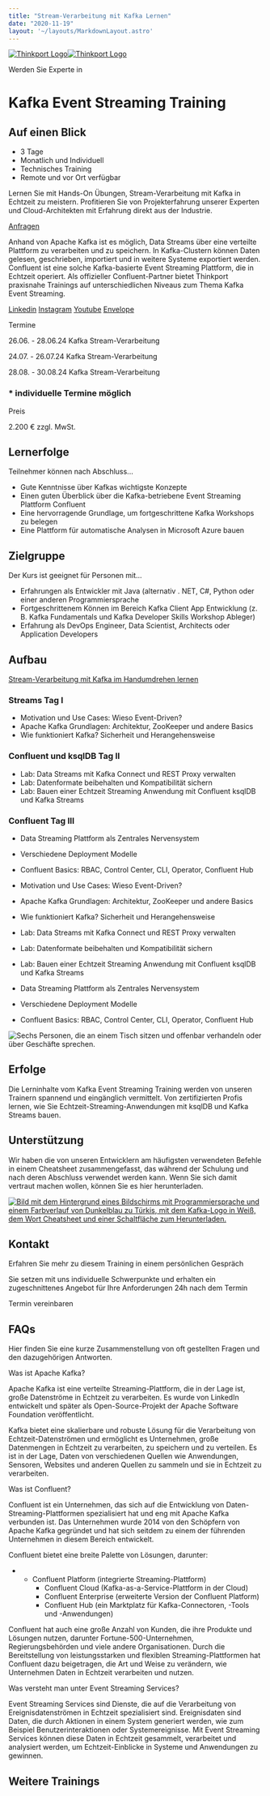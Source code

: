 ```yaml
---
title: "Stream-Verarbeitung mit Kafka Lernen"
date: "2020-11-19"
layout: '~/layouts/MarkdownLayout.astro'
---
```


 [![Thinkport Logo](images/Logo_horizontral_new-q79kisryfbimg521qvcamhuu9zgajwl52ie1tm6q0s.png "Logo Bright Colours")](https://thinkport.digital)[![Thinkport Logo](images/Logo_horizontral_new-q79kisryfbimg521qvcamhuu9zgajwl52ie1tm6q0s.png "Logo Bright Colours")](https://thinkport.digital)

Werden Sie Experte in

# Kafka Event Streaming Training

## Auf einen Blick

* 3 Tage
* Monatlich und Individuell
* Technisches Training
* Remote und vor Ort verfügbar

Lernen Sie mit Hands-On Übungen, Stream-Verarbeitung mit Kafka in Echtzeit zu meistern. Profitieren Sie von Projekterfahrung unserer Experten und Cloud-Architekten mit Erfahrung direkt aus der Industrie.

[Anfragen](#sec1)

Anhand von Apache Kafka ist es möglich, Data Streams über eine verteilte Plattform zu verarbeiten und zu speichern. In Kafka-Clustern können Daten gelesen, geschrieben, importiert und in weitere Systeme exportiert werden. Confluent ist eine solche Kafka-basierte Event Streaming Plattform, die in Echtzeit operiert. Als offizieller Confluent-Partner bietet Thinkport praxisnahe Trainings auf unterschiedlichen Niveaus zum Thema Kafka Event Streaming.

[](#linksection)[Linkedin](https://www.linkedin.com/company/11759873) [Instagram](https://www.instagram.com/thinkport/) [Youtube](https://www.youtube.com/channel/UCnke3WYRT6bxuMK2t4jw2qQ) [Envelope](mailto:tdrechsel@thinkport.digital)

Termine

26.06. - 28.06.24 Kafka Stream-Verarbeitung  

24.07. - 26.07.24 Kafka Stream-Verarbeitung  

28.08. - 30.08.24 Kafka Stream-Verarbeitung  

### \* individuelle Termine möglich

Preis

2.200 € zzgl. MwSt.

## Lernerfolge

Teilnehmer können nach Abschluss...

* Gute Kenntnisse über Kafkas wichtigste Konzepte
* Einen guten Überblick über die Kafka-betriebene Event Streaming Plattform Confluent
* Eine hervorragende Grundlage, um fortgeschrittene Kafka Workshops zu belegen
* Eine Plattform für automatische Analysen in Microsoft Azure bauen

## Zielgruppe

Der Kurs ist geeignet für Personen mit...

* Erfahrungen als Entwickler mit Java (alternativ . NET, C#, Python oder einer anderen Programmiersprache
* Fortgeschrittenem Können im Bereich Kafka Client App Entwicklung (z. B. Kafka Fundamentals und Kafka Developer Skills Workshop Ableger)
* Erfahrung als DevOps Engineer, Data Scientist, Architects oder Application Developers

## Aufbau

[Stream-Verarbeitung mit Kafka im Handumdrehen lernen](https://www.hashicorp.com/)

### Streams Tag I

* Motivation und Use Cases: Wieso Event-Driven?
* Apache Kafka Grundlagen: Architektur, ZooKeeper und andere Basics
* Wie funktioniert Kafka? Sicherheit und Herangehensweise​

### Confluent und ksqlDB Tag II

* Lab: Data Streams mit Kafka Connect und REST Proxy verwalten
* Lab: Datenformate beibehalten und Kompatibilität sichern​
* Lab: Bauen einer Echtzeit Streaming Anwendung mit Confluent ksqlDB und Kafka Streams

### Confluent Tag III

* Data Streaming Plattform als Zentrales Nervensystem​
* Verschiedene Deployment Modelle
* Confluent Basics: RBAC, Control Center, CLI, Operator, Confluent Hub

* Motivation und Use Cases: Wieso Event-Driven?
* Apache Kafka Grundlagen: Architektur, ZooKeeper und andere Basics
* Wie funktioniert Kafka? Sicherheit und Herangehensweise​

* Lab: Data Streams mit Kafka Connect und REST Proxy verwalten
* Lab: Datenformate beibehalten und Kompatibilität sichern​
* Lab: Bauen einer Echtzeit Streaming Anwendung mit Confluent ksqlDB und Kafka Streams

* Data Streaming Plattform als Zentrales Nervensystem​
* Verschiedene Deployment Modelle
* Confluent Basics: RBAC, Control Center, CLI, Operator, Confluent Hub

![Sechs Personen, die an einem Tisch sitzen und offenbar verhandeln oder über Geschäfte sprechen.](images/DSC01530-1024x683.jpg)

## Erfolge

Die Lerninhalte vom Kafka Event Streaming Training werden von unseren Trainern spannend und eingänglich vermittelt. Von zertifizierten Profis lernen, wie Sie Echtzeit-Streaming-Anwendungen mit ksqlDB und Kafka Streams bauen.

## Unterstützung

Wir haben die von unseren Entwicklern am häufigsten verwendeten Befehle in einem Cheatsheet zusammengefasst, das während der Schulung und nach deren Abschluss verwendet werden kann. Wenn Sie sich damit vertraut machen wollen, können Sie es hier herunterladen.

[![Bild mit dem Hintergrund eines Bildschirms mit Programmiersprache und einem Farbverlauf von Dunkelblau zu Türkis, mit dem Kafka-Logo in Weiß, dem Wort Cheatsheet und einer Schaltfläche zum Herunterladen.](images/kafka-1024x683.webp)](https://thinkport.digital/wp-content/uploads/2023/11/Kafka_Cheatsheet.pdf)

## Kontakt

Erfahren Sie mehr zu diesem Training in einem persönlichen Gespräch

Sie setzen mit uns individuelle Schwerpunkte und erhalten ein zugeschnittenes Angebot für Ihre Anforderungen 24h nach dem Termin

 Termin vereinbaren

## FAQs

Hier finden Sie eine kurze Zusammenstellung von oft gestellten Fragen und den dazugehörigen Antworten.

Was ist Apache Kafka?

Apache Kafka ist eine verteilte Streaming-Plattform, die in der Lage ist, große Datenströme in Echtzeit zu verarbeiten. Es wurde von LinkedIn entwickelt und später als Open-Source-Projekt der Apache Software Foundation veröffentlicht.

Kafka bietet eine skalierbare und robuste Lösung für die Verarbeitung von Echtzeit-Datenströmen und ermöglicht es Unternehmen, große Datenmengen in Echtzeit zu verarbeiten, zu speichern und zu verteilen. Es ist in der Lage, Daten von verschiedenen Quellen wie Anwendungen, Sensoren, Websites und anderen Quellen zu sammeln und sie in Echtzeit zu verarbeiten.

Was ist Confluent?

Confluent ist ein Unternehmen, das sich auf die Entwicklung von Daten-Streaming-Plattformen spezialisiert hat und eng mit Apache Kafka verbunden ist. Das Unternehmen wurde 2014 von den Schöpfern von Apache Kafka gegründet und hat sich seitdem zu einem der führenden Unternehmen in diesem Bereich entwickelt.

Confluent bietet eine breite Palette von Lösungen, darunter:

* - Confluent Platform (integrierte Streaming-Plattform)
    - Confluent Cloud (Kafka-as-a-Service-Plattform in der Cloud)
    - Confluent Enterprise (erweiterte Version der Confluent Platform)
    - Confluent Hub (ein Marktplatz für Kafka-Connectoren, -Tools und -Anwendungen)

Confluent hat auch eine große Anzahl von Kunden, die ihre Produkte und Lösungen nutzen, darunter Fortune-500-Unternehmen, Regierungsbehörden und viele andere Organisationen. Durch die Bereitstellung von leistungsstarken und flexiblen Streaming-Plattformen hat Confluent dazu beigetragen, die Art und Weise zu verändern, wie Unternehmen Daten in Echtzeit verarbeiten und nutzen.

Was versteht man unter Event Streaming Services?

Event Streaming Services sind Dienste, die auf die Verarbeitung von Ereignisdatenströmen in Echtzeit spezialisiert sind. Ereignisdaten sind Daten, die durch Aktionen in einem System generiert werden, wie zum Beispiel Benutzerinteraktionen oder Systemereignisse. Mit Event Streaming Services können diese Daten in Echtzeit gesammelt, verarbeitet und analysiert werden, um Echtzeit-Einblicke in Systeme und Anwendungen zu gewinnen.

## Weitere Trainings
